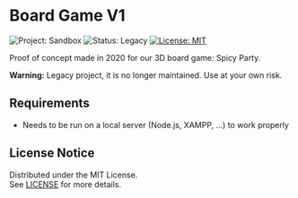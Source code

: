 # Board Game V1

![Project: Sandbox](https://img.shields.io/badge/project-sandbox-blue.svg)
![Status: Legacy](https://img.shields.io/badge/status-legacy-lightgrey)
[![License: MIT](https://img.shields.io/badge/license-mit-green.svg)](LICENSE.md)

Proof of concept made in 2020 for our 3D board game: Spicy Party.

**Warning:** Legacy project, it is no longer maintained. Use at your own risk.

## Requirements

* Needs to be run on a local server (Node.js, XAMPP, ...) to work properly

## License Notice

Distributed under the MIT License.<br>
See [LICENSE](LICENSE.md) for more details.
